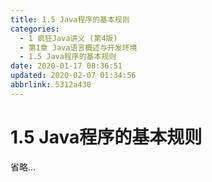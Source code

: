 ```yaml
---
title: 1.5 Java程序的基本规则
categories: 
  - 1 疯狂Java讲义 (第4版)
  - 第1章 Java语言概述与开发环境
  - 1.5 Java程序的基本规则
date: 2020-01-17 08:36:51
updated: 2020-02-07 01:34:56
abbrlink: 5312a430
---
```

# 1.5 Java程序的基本规则
省略...
